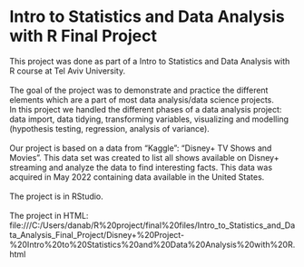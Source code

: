 # Intro to Statistics and Data Analysis with R Final Project
This project was done as part of a Intro to Statistics and Data Analysis with R course at Tel Aviv University.<br><br>
The goal of the project was to demonstrate and practice the different elements which are a part of most data analysis/data science projects.<br>
In this project we handled the different phases of a data analysis project: data import, data tidying, transforming variables, visualizing and modelling (hypothesis testing, regression, analysis of variance).<br><br>
Our project is based on a data from “Kaggle”: “Disney+ TV Shows and Movies”. This data set was created to list all shows available on Disney+ streaming and analyze the data to find interesting facts. This data was acquired in May 2022 containing data available in the United States.<br><br>
The project is in RStudio.<br><br>
The project in HTML: file:///C:/Users/danab/R%20project/final%20files/Intro_to_Statistics_and_Data_Analysis_Final_Project/Disney+%20Project-%20Intro%20to%20Statistics%20and%20Data%20Analysis%20with%20R.html
